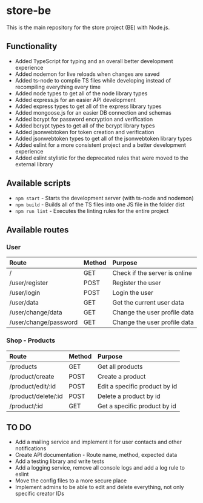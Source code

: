 # store-be
 This is the main repository for the store project (BE) with Node.js. 

## Functionality
- Added TypeScript for typing and an overall better development experience
- Added nodemon for live reloads when changes are saved
- Added ts-node to complie TS files while developing instead of recompiling everything every time
- Added node types to get all of the node library types
- Added express.js for an easier API development
- Added express types to get all of the express library types
- Added mongoose.js for an easier DB connection and schemas
- Added bcrypt for password encryption and verification
- Added bcrypt types to get all of the bcrypt library types
- Added jsonwebtoken for token creation and verification 
- Added jsonwebtoken types to get all of the jsonwebtoken library types
- Added eslint for a more consistent project and a better development experience
- Added eslint stylistic for the deprecated rules that were moved to the external library

## Available scripts
- `npm start` - Starts the development server (with ts-node and nodemon)
- `npm build` - Builds all of the TS files into one JS file in the folder dist
- `npm run lint` - Executes the linting rules for the entire project

## Available routes
### User
| Route                 | Method | Purpose                       |
| :-------------------- | :----- | :---------------------------- |
| /                     | GET    | Check if the server is online |
| /user/register        | POST   | Register the user             |
| /user/login           | POST   | Login the user                |
| /user/data            | GET    | Get the current user data     |
| /user/change/data     | GET    | Change the user profile data  |
| /user/change/password | GET    | Change the user profile data  |

### Shop - Products
| Route                 | Method | Purpose                       |
| :-------------------- | :----- | :---------------------------- |
| /products             | GET    | Get all products              |
| /product/create       | POST   | Create a product              |
| /product/edit/:id     | POST   | Edit a specific product by id |
| /product/delete/:id   | POST   | Delete a product by id        |
| /product/:id          | GET    | Get a specific product by id  |

## TO DO
- Add a mailing service and implement it for user contacts and other notifications
- Create API documentation - Route name, method, expected data
- Add a testing library and write tests
- Add a logging service, remove all console logs and add a log rule to eslint
- Move the config files to a more secure place
- Implement admins to be able to edit and delete everything, not only specific creator IDs
